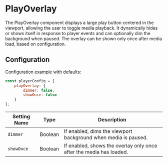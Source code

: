 # PlayOverlay

The PlayOverlay component displays a large play button centered in the viewport, allowing the user to toggle media playback. It dynamically hides or shows itself in response to player events and can optionally dim the background when paused. The overlay can be shown only once after media load, based on configuration.

## Configuration

Configuration example with defaults:

```javascript
const playerConfig = {
    playOverlay: {
        dimmer: false,
        showOnce: false
    }
};
```

| Setting Name | Type    | Description                                                  |
| ------------ | ------- | ------------------------------------------------------------ |
| `dimmer`     | Boolean | If enabled, dims the viewport background when media is paused. |
| `showOnce`   | Boolean | If enabled, shows the overlay only once after the media has loaded. |
